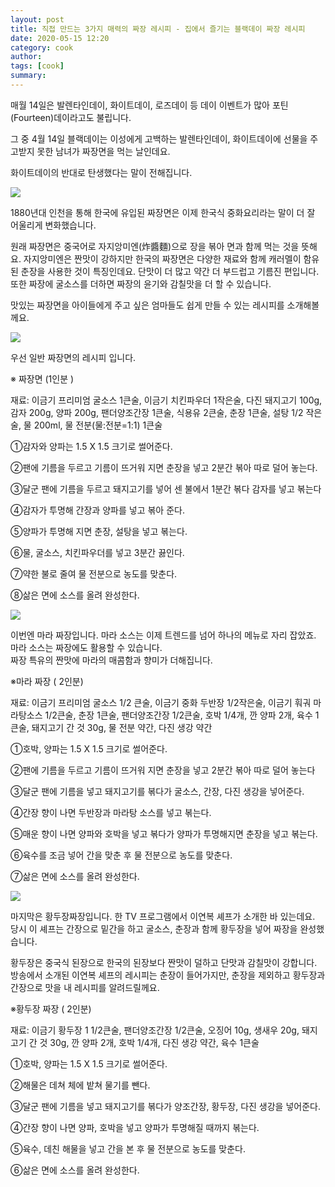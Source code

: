 ```yaml
---
layout: post
title: 직접 만드는 3가지 매력의 짜장 레시피 - 집에서 즐기는 블랙데이 짜장 레시피
date: 2020-05-15 12:20
category: cook
author: 
tags: [cook]
summary: 
---
```



매월 14일은 발렌타인데이, 화이트데이, 로즈데이 등 데이 이벤트가 많아 포틴(Fourteen)데이라고도 불립니다.

  

그 중 4월 14일 블랙데이는 이성에게 고백하는 발렌타인데이, 화이트데이에 선물을 주고받지 못한 남녀가 짜장면을 먹는 날인데요.

  

화이트데이의 반대로 탄생했다는 말이 전해집니다.

  

![](https://img1.daumcdn.net/thumb/R720x0/?fname=https%3A%2F%2Ft1.daumcdn.net%2Fliveboard%2Frealfood%2Ffbdb875a635e4e86a2fcce6715477928.jpg)

1880년대 인천을 통해 한국에 유입된 짜장면은 이제 한국식 중화요리라는 말이 더 잘 어울리게 변화했습니다.  
  
원래 짜장면은 중국어로 자지앙미엔(炸醬麵)으로 장을 볶아 면과 함께 먹는 것을 뜻해요. 자지앙미엔은 짠맛이 강하지만 한국의 짜장면은 다양한 재료와 함께 캐러멜이 함유된 춘장을 사용한 것이 특징인데요. 단맛이 더 많고 약간 더 부드럽고 기름진 편입니다. 또한 짜장에 굴소스를 더하면 짜장의 윤기와 감칠맛을 더 할 수 있습니다.  
  
맛있는 짜장면을 아이들에게 주고 싶은 엄마들도 쉽게 만들 수 있는 레시피를 소개해볼께요.  

![](https://img1.daumcdn.net/thumb/R720x0/?fname=https%3A%2F%2Ft1.daumcdn.net%2Fliveboard%2Frealfood%2Fe08e85c9e75f436789ffa91272ab850b.JPG)

우선 일반 짜장면의 레시피 입니다.  

※ 짜장면 (1인분 )

재료: 이금기 프리미엄 굴소스 1큰술, 이금기 치킨파우더 1작은술, 다진 돼지고기 100g, 감자 200g, 양파 200g, 팬더양조간장 1큰술, 식용유 2큰술, 춘장 1큰술, 설탕 1/2 작은술, 물 200ml, 물 전분(물:전분=1:1) 1큰술

①감자와 양파는 1.5 X 1.5 크기로 썰어준다.

②팬에 기름을 두르고 기름이 뜨거워 지면 춘장을 넣고 2분간 볶아 따로 덜어 놓는다.

③달군 팬에 기름을 두르고 돼지고기를 넣어 센 불에서 1분간 볶다 감자를 넣고 볶는다

④감자가 투명해 간장과 양파를 넣고 볶아 준다.

⑤양파가 투명해 지면 춘장, 설탕을 넣고 볶는다.

⑥물, 굴소스, 치킨파우더를 넣고 3분간 끓인다.

⑦약한 불로 줄여 물 전분으로 농도를 맞춘다.

⑧삶은 면에 소스를 올려 완성한다.

![](https://img1.daumcdn.net/thumb/R720x0/?fname=https%3A%2F%2Ft1.daumcdn.net%2Fliveboard%2Frealfood%2F041bef41487d4fde8ffab729e1f2ec9e.JPG)

이번엔 마라 짜장입니다. 마라 소스는 이제 트렌드를 넘어 하나의 메뉴로 자리 잡았죠. 마라 소스는 짜장에도 활용할 수 있습니다.  
짜장 특유의 짠맛에 마라의 매콤함과 향미가 더해집니다.  

※마라 짜장 ( 2인분)

재료: 이금기 프리미엄 굴소스 1/2 큰술, 이금기 중화 두반장 1/2작은술, 이금기 훠궈 마라탕소스 1/2큰술, 춘장 1큰술, 팬더양조간장 1/2큰술, 호박 1/4개, 깐 양파 2개, 육수 1큰술, 돼지고기 간 것 30g, 물 전분 약간, 다진 생강 약간

①호박, 양파는 1.5 X 1.5 크기로 썰어준다.

②팬에 기름을 두르고 기름이 뜨거워 지면 춘장을 넣고 2분간 볶아 따로 덜어 놓는다

③달군 팬에 기름을 넣고 돼지고기를 볶다가 굴소스, 간장, 다진 생강을 넣어준다.

④간장 향이 나면 두반장과 마라탕 소스를 넣고 볶는다.

⑤매운 향이 나면 양파와 호박을 넣고 볶다가 양파가 투명해지면 춘장을 넣고 볶는다.

⑥육수를 조금 넣어 간을 맞춘 후 물 전분으로 농도를 맞춘다.

⑦삶은 면에 소스를 올려 완성한다.

![](https://img1.daumcdn.net/thumb/R720x0/?fname=https%3A%2F%2Ft1.daumcdn.net%2Fliveboard%2Frealfood%2F671a4a5f749447d1a02f4eac79d824c4.JPG)

마지막은 황두장짜장입니다. 한 TV 프로그램에서 이연복 셰프가 소개한 바 있는데요. 당시 이 셰프는 간장으로 밑간을 하고 굴소스, 춘장과 함께 황두장을 넣어 짜장을 완성했습니다.  
  
황두장은 중국식 된장으로 한국의 된장보다 짠맛이 덜하고 단맛과 감칠맛이 강합니다. 방송에서 소개된 이연복 셰프의 레시피는 춘장이 들어가지만, 춘장을 제외하고 황두장과 간장으로 맛을 내 레시피를 알려드릴께요.  

※황두장 짜장 ( 2인분)

재료: 이금기 황두장 1 1/2큰술, 팬더양조간장 1/2큰술, 오징어 10g, 생새우 20g, 돼지고기 간 것 30g, 깐 양파 2개, 호박 1/4개, 다진 생강 약간, 육수 1큰술

①호박, 양파는 1.5 X 1.5 크기로 썰어준다.

②해물은 데쳐 체에 밭쳐 물기를 뺀다.

③달군 팬에 기름을 넣고 돼지고기를 볶다가 양조간장, 황두장, 다진 생강을 넣어준다.

④간장 향이 나면 양파, 호박을 넣고 양파가 투명해질 때까지 볶는다.

⑤육수, 데친 해물을 넣고 간을 본 후 물 전분으로 농도를 맞춘다.

⑥삶은 면에 소스를 올려 완성한다.